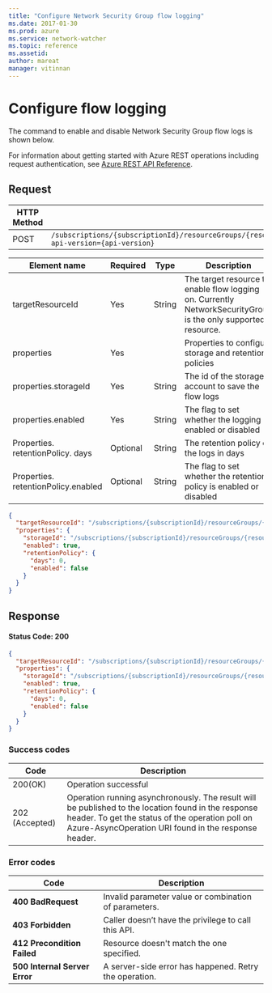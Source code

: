 ```yaml
---
title: "Configure Network Security Group flow logging"
ms.date: 2017-01-30
ms.prod: azure
ms.service: network-watcher
ms.topic: reference
ms.assetid: 
author: mareat
manager: vitinnan
---
```


# Configure flow logging

The command to enable and disable Network Security Group flow logs is shown below.

For information about getting started with Azure REST operations including request authentication, see [Azure REST API Reference](../../../index.md).

## Request

| HTTP Method | URI|  
| ----------- |----|  
| POST | `/subscriptions/{subscriptionId}/resourceGroups/{resourceGroupName}/providers/Microsoft.Network/networkWatchers/{networkWatcherName}/configureFlowLog?api-version={api-version}` |

| Element name | Required | Type | Description |
| --- | --- | --- | --- |
| targetResourceId | Yes | String | The target resource to enable flow logging on. Currently NetworkSecurityGroup is the only supported resource. |
| properties | Yes | | Properties to configure storage and retention policies |
| properties.storageId | Yes | String | The id of the storage account to save the flow logs |
| properties.enabled | Yes | String | The flag to set whether the logging is enabled or disabled |
| Properties. retentionPolicy. days | Optional | String | The retention policy of the logs in days |
| Properties. retentionPolicy.enabled | Optional | String | The flag to set whether the retention policy is enabled or disabled

```json
{
  "targetResourceId": "/subscriptions/{subscriptionId}/resourceGroups/{resourceGroup}/providers/Microsoft.Network/networkSecurityGroups/{nsgName}",
  "properties": {
    "storageId": "/subscriptions/{subscriptionId}/resourceGroups/{resourceGroup}/providers/Microsoft.Storage/storageAccounts/{storageName}",
    "enabled": true,
    "retentionPolicy": {
      "days": 0,
      "enabled": false
    }
  }
}
```

## Response  

#### Status Code: 200

```json
{
  "targetResourceId": "/subscriptions/{subscriptionId}/resourceGroups/{resourceGroup}/providers/Microsoft.Network/networkSecurityGroups/{nsgName}",
  "properties": {
    "storageId": "/subscriptions/{subscriptionId}/resourceGroups/{resourceGroup}/providers/Microsoft.Storage/storageAccounts/{storageName}",
    "enabled": true,
    "retentionPolicy": {
      "days": 0,
      "enabled": false
    }
  }
}
```

### Success codes

| Code | Description |
| ---- | ----------- |
|200(OK) | Operation successful|
|202 (Accepted) | Operation running asynchronously. The result will be published to the location found in the response header. To get the status of the operation poll on Azure-AsyncOperation URI found in the response header.|

### Error codes

| Code | Description |
| ---- | ----------- |
| **400 BadRequest** | Invalid parameter value or combination of parameters. | 
| **403 Forbidden** | Caller doesn’t have the privilege to call this API. |
| **412 Precondition Failed** | Resource doesn't match the one specified. |
| **500 Internal Server Error** |  A server-side error has happened. Retry the operation. |     